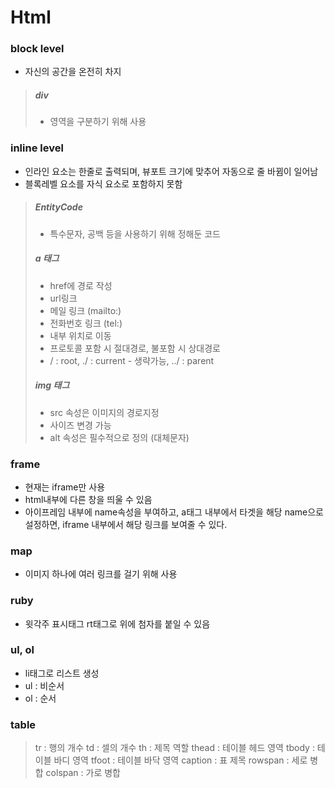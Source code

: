 # Html

### block level
- 자신의 공간을 온전히 차지
> ##### div
> - 영역을 구분하기 위해 사용

### inline level
- 인라인 요소는 한줄로 출력되며, 뷰포트 크기에 맞추어 자동으로 줄 바뀜이 일어남
- 블록레벨 요소를 자식 요소로 포함하지 못함

> ##### EntityCode
> - 특수문자, 공백 등을 사용하기 위해 정해둔 코드
> ##### a 태그
> - href에 경로 작성
> - url링크
> - 메일 링크 (mailto:)
> - 전화번호 링크 (tel:)
> - 내부 위치로 이동
> - 프로토콜 포함 시 절대경로, 불포함 시 상대경로
> - / : root, ./ : current - 생략가능, ../ : parent
> ##### img 태그
> - src 속성은 이미지의 경로지정
> - 사이즈 변경 가능
> - alt 속성은 필수적으로 정의 (대체문자)

### frame
- 현재는 iframe만 사용
- html내부에 다른 창을 띄울 수 있음
- 아이프레임 내부에 name속성을 부여하고, a태그 내부에서 타겟을 해당 name으로 설정하면, iframe 내부에서 해당 링크를 보여줄 수 있다.

### map
- 이미지 하나에 여러 링크를 걸기 위해 사용

### ruby
- 윗각주 표시태그 rt태그로 위에 첨자를 붙일 수 있음

### ul, ol
- li태그로 리스트 생성
- ul : 비순서
- ol : 순서

### table
> tr : 행의 개수
> td : 셀의 개수
> th : 제목 역할
> thead : 테이블 헤드 영역
> tbody : 테이블 바디 영역
> tfoot : 테이블 바닥 영역
> caption : 표 제목
> rowspan : 세로 병합
> colspan : 가로 병합